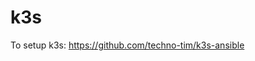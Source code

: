 <!-- generated by markdown-notes-tree -->

# k3s

To setup k3s:
https://github.com/techno-tim/k3s-ansible

<!-- optional markdown-notes-tree directory description starts here -->

<!-- optional markdown-notes-tree directory description ends here -->

